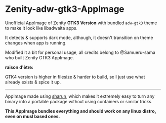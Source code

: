 # Zenity-adw-gtk3-AppImage
Unofficial AppImage of Zenity **GTK3 Version** with bundled `adw-gtk3` theme to make it look like libadwaita apps.

It detects & supports dark mode, although, it doesn't transition on theme changes when app is running.

Modified it a bit for personal usage, all credits belong to @Samueru-sama who built Zenity GTK3 AppImage.

**raison d'être:** 

GTK4 version is higher in filesize & harder to build, so I just use what already exists & spice it up.

---------------------------------------------------------------

AppImage made using [sharun](https://github.com/VHSgunzo/sharun), which makes it extremely easy to turn any binary into a portable package without using containers or similar tricks.

**This AppImage bundles everything and should work on any linux distro, even on musl based ones.**
